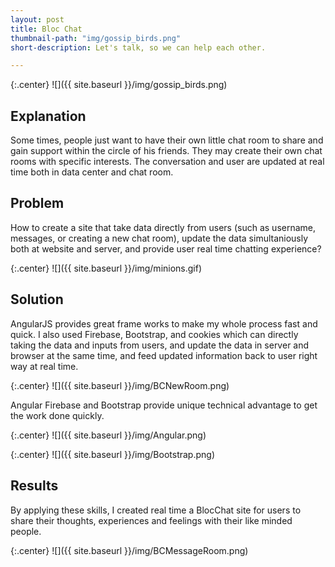 ```yaml
---
layout: post
title: Bloc Chat
thumbnail-path: "img/gossip_birds.png"
short-description: Let's talk, so we can help each other.

---
```


{:.center}
![]({{ site.baseurl }}/img/gossip_birds.png)

## Explanation

Some times, people just want to have their own little chat room to share and gain support within the  circle of his friends. They may create their own chat rooms with specific interests. The conversation and user are updated at real time both in data center and chat room.

## Problem

How to create a site that take data directly from users (such as username, messages, or creating a new chat room), update the data simultaniously both at website and server, and provide user real time chatting experience?

{:.center}
![]({{ site.baseurl }}/img/minions.gif)

## Solution

AngularJS provides great frame works to make my whole process fast and quick. I also used Firebase, Bootstrap, and cookies which can directly taking the data and inputs from users, and update the data in server and browser at the same time, and feed updated information back to user right way at real time.

{:.center}
![]({{ site.baseurl }}/img/BCNewRoom.png)

Angular Firebase and Bootstrap provide unique technical advantage to get the work done quickly.

{:.center}
![]({{ site.baseurl }}/img/Angular.png)

{:.center}
![]({{ site.baseurl }}/img/Bootstrap.png)

## Results

By applying these skills, I created real time a BlocChat site for users to share their thoughts, experiences and feelings with their like minded people.

{:.center}
![]({{ site.baseurl }}/img/BCMessageRoom.png)
